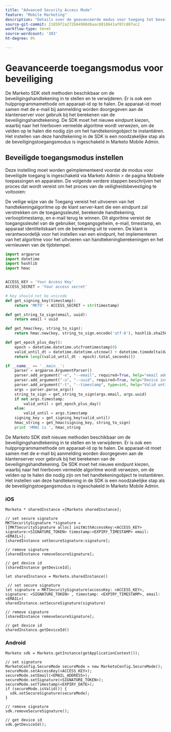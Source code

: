 ```yaml
---
title: "Advanced Security Access Mode"
feature: "Mobile Marketing"
description: "Details over de geavanceerde modus voor toegang tot beveiliging"
source-git-commit: 2185972a272b64908d6aac8818641af07c807ac2
workflow-type: tm+mt
source-wordcount: '303'
ht-degree: 0%

---
```



# Geavanceerde toegangsmodus voor beveiliging

De Marketo SDK stelt methoden beschikbaar om de beveiligingshandtekening in te stellen en te verwijderen. Er is ook een hulpprogrammamethode om apparaat-id op te halen. De apparaat-id moet samen met de e-mail bij aanmelding worden doorgegeven aan de klantenserver voor gebruik bij het berekenen van de beveiligingshandtekening. De SDK moet het nieuwe eindpunt kiezen, waarbij naar het hierboven vermelde algoritme wordt verwezen, om de velden op te halen die nodig zijn om het handtekeningobject te instantiëren. Het instellen van deze handtekening in de SDK is een noodzakelijke stap als de beveiligingstoegangsmodus is ingeschakeld in Marketo Mobile Admin.

## Beveiligde toegangsmodus instellen

Deze instelling moet worden geïmplementeerd voordat de modus voor beveiligde toegang is ingeschakeld via Marketo Admin > de pagina Mobiele toepassingen en apparaten. De volgende verdere stappen beschrijven het proces dat wordt vereist om het proces van de veiligheidsbevestiging te voltooien:

De veilige wijze van de Toegang vereist het uitvoeren van het handtekeningalgoritme op de klant server-kant die een eindpunt zal verstrekken om de toegangssleutel, berekende handtekening, verlooptimestamp, en e-mail terug te winnen. Dit algoritme vereist de toegangssleutel van de gebruiker, toegangsgeheim, e-mail, timestamp, en apparaat identiteitskaart om de berekening uit te voeren. De klant is verantwoordelijk voor het instellen van een eindpunt, het implementeren van het algoritme voor het uitvoeren van handtekeningberekeningen en het vernieuwen van de tijdstempel.

```python
import argparse
import datetime
import hashlib
import hmac


ACCESS_KEY = 'Your Access Key'
ACCESS_SECRET = 'Your access secret'

# Key should not be unicode
def get_signing_key(timestamp):
    return 'MKTO' + ACCESS_SECRET + str(timestamp)

def get_string_to_sign(email, uuid):
    return email + uuid

def get_hmac(key, string_to_sign):
    return hmac.new(key, string_to_sign.encode('utf-8'), hashlib.sha256).hexdigest()

def get_epoch_plus_day():
    epoch = datetime.datetime.utcfromtimestamp(0)
    valid_until_dt = datetime.datetime.utcnow() + datetime.timedelta(days=1)
    return long((valid_until_dt - epoch).total_seconds())

if __name__ == '__main__':
    parser = argparse.ArgumentParser()
    parser.add_argument("-e", "--email", required=True, help="email address")
    parser.add_argument("-u", "--uuid", required=True, help="Device install id")
    parser.add_argument("-t", "--timestamp", type=int, help="Valid until timestamp")
    args = parser.parse_args()
    string_to_sign = get_string_to_sign(args.email, args.uuid)
    if not args.timestamp:
        valid_until = get_epoch_plus_day()
    else:
        valid_until = args.timestamp
    signing_key = get_signing_key(valid_until)
    hmac_string = get_hmac(signing_key, string_to_sign)
    print 'HMAC is ', hmac_string
```

De Marketo SDK stelt nieuwe methoden beschikbaar om de beveiligingshandtekening in te stellen en te verwijderen. Er is ook een hulpprogrammamethode om apparaat-id op te halen. De apparaat-id moet samen met de e-mail bij aanmelding worden doorgegeven aan de klantenserver voor gebruik bij het berekenen van de beveiligingshandtekening. De SDK moet het nieuwe eindpunt kiezen, waarbij naar het hierboven vermelde algoritme wordt verwezen, om de velden op te halen die nodig zijn om het handtekeningobject te instantiëren. Het instellen van deze handtekening in de SDK is een noodzakelijke stap als de beveiligingstoegangsmodus is ingeschakeld in Marketo Mobile Admin.

### iOS

```
Marketo * sharedInstance =[Marketo sharedInstance];

// set secure signature
MKTSecuritySignature *signature =
[[MKTSecuritySignature alloc] initWithAccessKey:<ACCESS_KEY> signature:<SIGNATURE_TOKEN> timestamp:<EXPIRY_TIMESTAMP> email:<EMAIL>];
[sharedInstance setSecureSignature:signature];

// remove signature
[sharedInstance removeSecureSignature];

// get device id
[sharedInstance getDeviceId];
```

```
let sharedInstance = Marketo.sharedInstance()

 // set secure signature
let signature = MKTSecuritySignature(accessKey: <ACCESS_KEY>, signature: <SIGNATURE_TOKEN> , timestamp: <EXPIRY_TIMESTAMP>, email: <EMAIL>)
sharedInstance.setSecureSignature(signature)

// remove signature
[sharedInstance removeSecureSignature];

// get device id
sharedInstance.getDeviceId()
```

### Android

```
Marketo sdk = Marketo.getInstance(getApplicationContext());

// set signature
MarketoConfig.SecureMode secureMode = new MarketoConfig.SecureMode();
secureMode.setAccessKey(<ACCESS_KEY>);
secureMode.setEmail(<EMAIL_ADDRESS>);
secureMode.setSignature(<SIGNATURE_TOKEN>);
secureMode.setTimestamp(<EXPIRY_DATE>);
if (secureMode.isValid()) {
  sdk.setSecureSignature(secureMode);
}

// remove signature
sdk.removeSecureSignature();

// get device id
sdk.getDeviceId();
```
